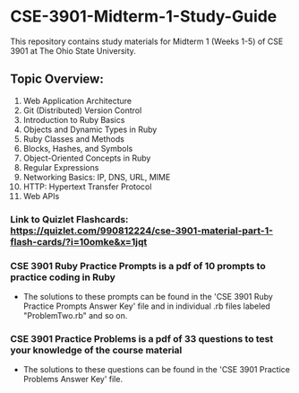# CSE-3901-Midterm-1-Study-Guide
This repository contains study materials for Midterm 1 (Weeks 1-5) of CSE 3901 at The Ohio State University.
## Topic Overview:
1. Web Application Architecture
2. Git (Distributed) Version Control
3. Introduction to Ruby Basics
4. Objects and Dynamic Types in Ruby
5. Ruby Classes and Methods
6. Blocks, Hashes, and Symbols
7. Object-Oriented Concepts in Ruby
8. Regular Expressions
9. Networking Basics: IP, DNS, URL, MIME
10. HTTP: Hypertext Transfer Protocol
11. Web APIs

### Link to Quizlet Flashcards: https://quizlet.com/990812224/cse-3901-material-part-1-flash-cards/?i=10omke&x=1jqt

### CSE 3901 Ruby Practice Prompts is a pdf of 10 prompts to practice coding in Ruby
- The solutions to these prompts can be found in the 'CSE 3901 Ruby Practice Prompts Answer Key' file and in individual .rb files labeled "ProblemTwo.rb" and so on.

### CSE 3901 Practice Problems is a pdf of 33 questions to test your knowledge of the course material
- The solutions to these questions can be found in the 'CSE 3901 Practice Problems Answer Key' file.
  
